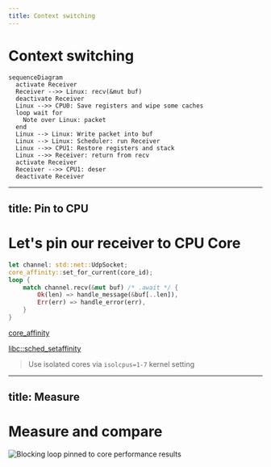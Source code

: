 ```yaml
---
title: Context switching
---
```


# Context switching

```mermaid { scale: 0.7 }
sequenceDiagram
  activate Receiver
  Receiver -->> Linux: recv(&mut buf)
  deactivate Receiver
  Linux -->> CPU0: Save registers and wipe some caches
  loop wait for
    Note over Linux: packet
  end
  Linux --> Linux: Write packet into buf
  Linux --> Linux: Scheduler: run Receiver
  Linux -->> CPU1: Restore registers and stack
  Linux -->> Receiver: return from recv
  activate Receiver
  Receiver -->> CPU1: deser
  deactivate Receiver
```

---
title: Pin to CPU
---

# Let's pin our receiver to CPU Core

```rust {all|2}
let channel: std::net::UdpSocket;
core_affinity::set_for_current(core_id);
loop {
    match channel.recv(&mut buf) /* .await */ {
        Ok(len) => handle_message(&buf[..len]),
        Err(err) => handle_error(err),
    }
}
```

[core_affinity](https://docs.rs/core_affinity/latest/core_affinity/)

[libc::sched_setaffinity](https://docs.rs/libc/latest/libc/fn.sched_setaffinity.html)

> Use isolated cores via `isolcpus=1-7` kernel setting

---
title: Measure
---

# Measure and compare

![Blocking loop pinned to core performance results](/static/1_blocking_affinity.png)

